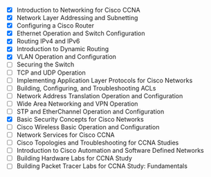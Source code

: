 - [X] Introduction to Networking for Cisco CCNA
- [X] Network Layer Addressing and Subnetting
- [X] Configuring a Cisco Router
- [X] Ethernet Operation and Switch Configuration
- [X] Routing IPv4 and IPv6
- [X] Introduction to Dynamic Routing
- [X] VLAN Operation and Configuration
- [ ] Securing the Switch
- [ ] TCP and UDP Operation
- [ ] Implementing Application Layer Protocols for Cisco Networks
- [ ] Building, Configuring, and Troubleshooting ACLs
- [ ] Network Address Translation Operation and Configuration
- [ ] Wide Area Networking and VPN Operation
- [ ] STP and EtherChannel Operation and Configuration
- [X] Basic Security Concepts for Cisco Networks
- [ ] Cisco Wireless Basic Operation and Configuration
- [ ] Network Services for Cisco CCNA
- [ ] Cisco Topologies and Troubleshooting for CCNA Studies
- [ ] Introduction to Cisco Automation and Software Defined Networks
- [ ] Building Hardware Labs for CCNA Study
- [ ] Building Packet Tracer Labs for CCNA Study: Fundamentals